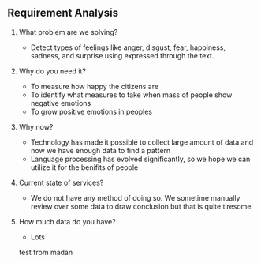 ## Requirement Analysis

1. What problem are we solving?
	- Detect types of feelings like anger, disgust, fear, happiness, sadness, and surprise using expressed through the text.
	
2. Why do you need it?
	- To measure how happy the citizens are
	- To identify what measures to take when mass of people show negative emotions
	- To grow positive emotions in peoples
	
3. Why now?
	- Technology has made it possible to collect large amount of data and now we have enough data to find a pattern
	- Language processing has evolved significantly, so we hope we can utilize it for the benifits of people
	
4. Current state of services?
	- We do not have any method of doing so. We sometime manually review over some data to draw conclusion but that is quite tiresome
	
5. How much data do you have?
	- Lots
    
    test from madan